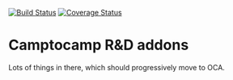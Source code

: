 [![Build Status](https://travis-ci.org/camptocamp/c2c-rd-addons.svg?branch=8.0)](https://travis-ci.org/camptocamp/c2c-rd-addons)
[![Coverage Status](https://coveralls.io/repos/camptocamp/c2c-rd-addons/badge.png?branch=8.0)](https://coveralls.io/r/camptocamp/c2c-rd-addons?branch=8.0)

Camptocamp R&D addons
=====================


Lots of things in there, which should progressively move to OCA.



